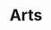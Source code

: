 ---
title: Arts
longTitle: 'Arts'
tags:
- gccommon
french:
- "[[Arts]]"
narrowerTerm:
- "[[Folk art]]"
- "[[Performing arts]]"
- "[[Visual arts]]"
relatedTerm:
- "[[Artists]]"
---